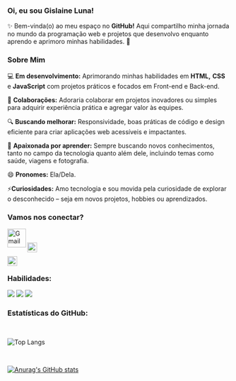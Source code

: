 ### Oi, eu sou Gislaine Luna!
✨ Bem-vinda(o) ao meu espaço no **GitHub!** Aqui compartilho minha jornada no mundo da programação web e projetos que desenvolvo enquanto aprendo e aprimoro minhas habilidades. 🚀
<br>

### Sobre Mim
💻 **Em desenvolvimento:** Aprimorando minhas habilidades em **HTML,** **CSS** e **JavaScript** com projetos práticos e focados em Front-end e Back-end.

🤝 **Colaborações:** Adoraria colaborar em projetos inovadores ou simples para adquirir experiência prática e agregar valor às equipes.

🔍 **Buscando melhorar:** Responsividade, boas práticas de código e design eficiente para criar aplicações web acessíveis e impactantes.

🧠 **Apaixonada por aprender:** Sempre buscando novos conhecimentos, tanto no campo da tecnologia quanto além dele, incluindo temas como saúde, viagens e fotografia.

😄 **Pronomes:** Ela/Dela.

⚡**Curiosidades:** Amo tecnologia e sou movida pela curiosidade de explorar o desconhecido – seja em novos projetos, hobbies ou aprendizados.
<br>

### Vamos nos conectar?

<a href="gilunadigital@gmail.com" target="_blank"> <img align="left" alt="Gmail" width="42px" src="https://img.shields.io/badge/Gmail-D14836?style=for-the-badge&logo=gmail&logoColor=white"/> </a>

<br>

<a href="http://www.linkedin.com/in/gislaine-luna-b6297b31a" target="_blank"> <img align="left" alt="LinkedIn" width="22px" src="https://cdn-icons-png.flaticon.com/512/145/145807.png" /> </a>

<br>

<a href="https://www.instagram.com/gislaineluna_/" target="_blank"> <img align="left" alt="Instagram" width="22px" src="https://cdn-icons-png.flaticon.com/512/733/733558.png" /> </a>

<br>

### Habilidades:
<img src="https://img.shields.io/badge/HTML-239120?style=for-the-badge&logo=html5&logoColor=white)">
<img src="https://img.shields.io/badge/CSS3-1572B6?style=for-the-badge&logo=css3&logoColor=white)">
<img src="https://img.shields.io/badge/JavaScript-323330?style=for-the-badge&logo=javascript&logoColor=F7DF1E)">

<br>

 ### Estatísticas do GitHub:
<br>

![Top Langs](https://github-readme-stats.vercel.app/api/top-langs/?username=anuraghazra&langs_count=8)

<br>

[![Anurag's GitHub stats](https://github-readme-stats.vercel.app/api?username=Gislaine-Luna)](https://github.com/anuraghazra/github-readme-stats)
